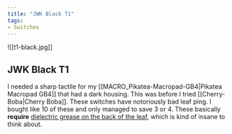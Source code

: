 ```yaml
---
title: "JWK Black T1"
tags:
- Switches
---
```


![[t1-black.jpg]]

## JWK Black T1

I needed a sharp tactile for my [[MACRO_Pikatea-Macropad-GB4|Pikatea Macropad GB4]] that had a dark housing. This was before I tried [[Cherry-Boba|Cherry Boba]]. These switches have notoriously bad leaf ping. I bought like 10 of these and only managed to save 3 or 4. These basically **require** [dielectric grease on the back of the leaf](https://youtu.be/6d7CZia7xY4?t=231), which is kind of insane to think about.
